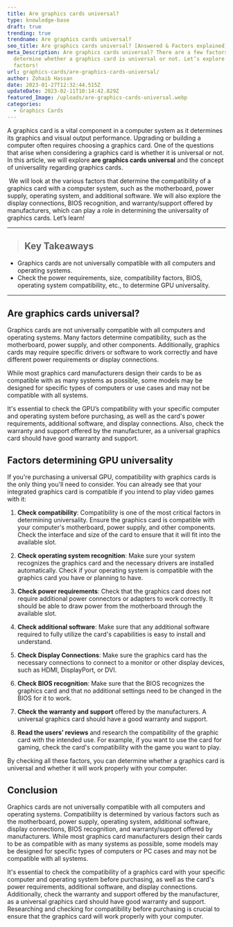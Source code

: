 ```yaml
---
title: Are graphics cards universal?
type: knowledge-base
draft: true
trending: true
trendname: Are graphics cards universal?
seo_title: Are graphics cards universal? [Answered & Factors explained]
meta_Description: Are graphics cards universal? There are a few factors that
  determine whether a graphics card is universal or not. Let’s explore such
  factors!
url: graphics-cards/are-graphics-cards-universal/
author: Zohaib Hassan
date: 2023-01-27T12:32:44.515Z
updateDate: 2023-02-11T10:14:42.829Z
featured_Image: /uploads/are-graphics-cards-universal.webp
categories:
  - Graphics Cards
---
```

A graphics card is a vital component in a computer system as it determines its graphics and visual output performance. Upgrading or building a computer often requires choosing a graphics card. One of the questions that arise when considering a graphics card is whether it is universal or not. In this article, we will explore **are graphics cards universal** and the concept of universality regarding graphics cards.

 We will look at the various factors that determine the compatibility of a graphics card with a computer system, such as the motherboard, power supply, operating system, and additional software. We will also explore the display connections, BIOS recognition, and warranty/support offered by manufacturers, which can play a role in determining the universality of graphics cards. Let’s learn!

- - -

> ## Key Takeaways

* Graphics cards are not universally compatible with all computers and operating systems.
* Check the power requirements, size, compatibility factors, BIOS, operating system compatibility, etc., to determine GPU universality.

- - -

## Are graphics cards universal?

Graphics cards are not universally compatible with all computers and operating systems. Many factors determine compatibility, such as the motherboard, power supply, and other components. Additionally, graphics cards may require specific drivers or software to work correctly and have different power requirements or display connections.

While most graphics card manufacturers design their cards to be as compatible with as many systems as possible, some models may be designed for specific types of computers or use cases and may not be compatible with all systems.

It's essential to check the GPU’s compatibility with your specific computer and operating system before purchasing, as well as the card's power requirements, additional software, and display connections. Also, check the warranty and support offered by the manufacturer, as a universal graphics card should have good warranty and support.

## Factors determining GPU universality

If you're purchasing a universal GPU, compatibility with graphics cards is the only thing you'll need to consider. You can already see that your integrated graphics card is compatible if you intend to play video games with it:

1. **Check compatibility**: Compatibility is one of the most critical factors in determining universality. Ensure the graphics card is compatible with your computer's motherboard, power supply, and other components. Check the interface and size of the card to ensure that it will fit into the available slot.


2. **Check operating system recognition**: Make sure your system recognizes the graphics card and the necessary drivers are installed automatically. Check if your operating system is compatible with the graphics card you have or planning to have.


3. **Check power requirements**: Check that the graphics card does not require additional power connectors or adapters to work correctly. It should be able to draw power from the motherboard through the available slot.


4. **Check additional software**: Make sure that any additional software required to fully utilize the card's capabilities is easy to install and understand.


5. **Check Display Connections**: Make sure the graphics card has the necessary connections to connect to a monitor or other display devices, such as HDMI, DisplayPort, or DVI.


6. **Check BIOS recognition**: Make sure that the BIOS recognizes the graphics card and that no additional settings need to be changed in the BIOS for it to work.


7. **Check the warranty and support** offered by the manufacturers. A universal graphics card should have a good warranty and support.


8. **Read the users’ reviews** and research the compatibility of the graphic card with the intended use. For example, if you want to use the card for gaming, check the card's compatibility with the game you want to play.

By checking all these factors, you can determine whether a graphics card is universal and whether it will work properly with your computer.

## Conclusion

Graphics cards are not universally compatible with all computers and operating systems. Compatibility is determined by various factors such as the motherboard, power supply, operating system, additional software, display connections, BIOS recognition, and warranty/support offered by manufacturers. While most graphics card manufacturers design their cards to be as compatible with as many systems as possible, some models may be designed for specific types of computers or PC cases and may not be compatible with all systems. 

It's essential to check the compatibility of a graphics card with your specific computer and operating system before purchasing, as well as the card's power requirements, additional software, and display connections. Additionally, check the warranty and support offered by the manufacturer, as a universal graphics card should have good warranty and support. Researching and checking for compatibility before purchasing is crucial to ensure that the graphics card will work properly with your computer.